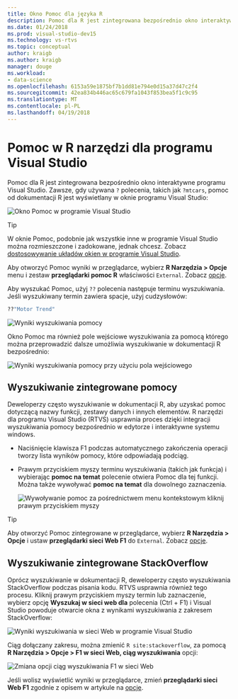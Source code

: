 ```yaml
---
title: Okno Pomoc dla języka R
description: Pomoc dla R jest zintegrowana bezpośrednio okno interaktywne programu Visual Studio za pośrednictwem? Polecenie.
ms.date: 01/24/2018
ms.prod: visual-studio-dev15
ms.technology: vs-rtvs
ms.topic: conceptual
author: kraigb
ms.author: kraigb
manager: douge
ms.workload:
- data-science
ms.openlocfilehash: 6153a59e1875bf7b1dd81e794e0d15a37d47c2f4
ms.sourcegitcommit: 42ea834b446ac65c679fa1043f853bea5f1c9c95
ms.translationtype: MT
ms.contentlocale: pl-PL
ms.lasthandoff: 04/19/2018
---
```

# <a name="help-in-r-tools-for-visual-studio"></a>Pomoc w R narzędzi dla programu Visual Studio

Pomoc dla R jest zintegrowana bezpośrednio okno interaktywne programu Visual Studio. Zawsze, gdy używana `?` polecenia, takich jak `?mtcars`, pomoc od dokumentacji R jest wyświetlany w oknie programu Visual Studio:

![Okno Pomoc w programie Visual Studio](media/help-window.png)

> [!Tip]
> W oknie Pomoc, podobnie jak wszystkie inne w programie Visual Studio można rozmieszczone i zadokowane, jednak chcesz. Zobacz [dostosowywanie układów okien w programie Visual Studio](../ide/customizing-window-layouts-in-visual-studio.md).
>
> Aby otworzyć Pomoc wyniki w przeglądarce, wybierz **R Narzędzia > Opcje** menu i zestaw **przeglądarki pomoc R** właściwości `External`. Zobacz [opcje](options-for-r-tools-in-visual-studio.md).

Aby wyszukać Pomoc, użyj `??` polecenia następuje terminu wyszukiwania. Jeśli wyszukiwany termin zawiera spacje, użyj cudzysłowów:

```R
??"Motor Trend"
```

![Wyniki wyszukiwania pomocy](media/help-search1.png)

Okno Pomoc ma również pole wejściowe wyszukiwania za pomocą którego można przeprowadzić dalsze umożliwia wyszukiwanie w dokumentacji R bezpośrednio:

![Wyniki wyszukiwania pomocy przy użyciu pola wejściowego](media/help-search2.png)

## <a name="integrated-help-lookup"></a>Wyszukiwanie zintegrowane pomocy

Deweloperzy często wyszukiwanie w dokumentacji R, aby uzyskać pomoc dotyczącą nazwy funkcji, zestawy danych i innych elementów. R narzędzi dla programu Visual Studio (RTVS) usprawnia proces dzięki integracji wyszukiwania pomocy bezpośrednio w edytorze i interaktywne systemu windows.

- Naciśnięcie klawisza F1 podczas automatycznego zakończenia operacji tworzy lista wyników pomocy, które odpowiadają podciąg.
- Prawym przyciskiem myszy terminu wyszukiwania (takich jak funkcja) i wybierając **pomoc na temat** polecenie otwiera Pomoc dla tej funkcji. Można także wywoływać **pomoc na temat** dla dowolnego zaznaczenia.

    ![Wywoływanie pomoc za pośrednictwem menu kontekstowym kliknij prawym przyciskiem myszy](media/help-right-click.png)

> [!Tip]
> Aby otworzyć Pomoc zintegrowane w przeglądarce, wybierz **R Narzędzia > Opcje** i ustaw **przeglądarki sieci Web F1** do `External`. Zobacz [opcje](options-for-r-tools-in-visual-studio.md).

## <a name="integrated-stackoverflow-search"></a>Wyszukiwanie zintegrowane StackOverflow

Oprócz wyszukiwanie w dokumentacji R, deweloperzy często wyszukiwania StackOverflow podczas pisania kodu. RTVS usprawnia również tego procesu. Kliknij prawym przyciskiem myszy termin lub zaznaczenie, wybierz opcję **Wyszukaj w sieci web dla** polecenia (Ctrl + F1) i Visual Studio powoduje otwarcie okna z wynikami wyszukiwania z zakresem StackOverflow:

![Wyniki wyszukiwania w sieci Web w programie Visual Studio](media/help-web-search-results.png)

Ciąg dołączany zakresu, można zmienić `R site:stackoverflow`, za pomocą **R Narzędzia > Opcje > F1 w sieci Web, ciąg wyszukiwania** opcji:

![Zmiana opcji ciąg wyszukiwania F1 w sieci Web](media/options-dialog.png)

Jeśli wolisz wyświetlić wyniki w przeglądarce, zmień **przeglądarki sieci Web F1** zgodnie z opisem w artykule na [opcje](options-for-r-tools-in-visual-studio.md).